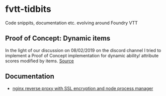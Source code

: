 # fvtt-tidbits
Code snippits, documentation etc. evolving around Foundry VTT

## Proof of Concept: Dynamic items

In the light of our discussion on 08/02/2019 on the discord channel I tried to implement a Proof of Concept implementation for dynamic ability/ attribute scores 
modified by items. [Source](/blob/master/snippets/poc-dynamicItemModifiers.js)

## Documentation
* [nginx reverse proxy with SSL encryption and node process manager](/documentation/reverse-proxy/index.md)
